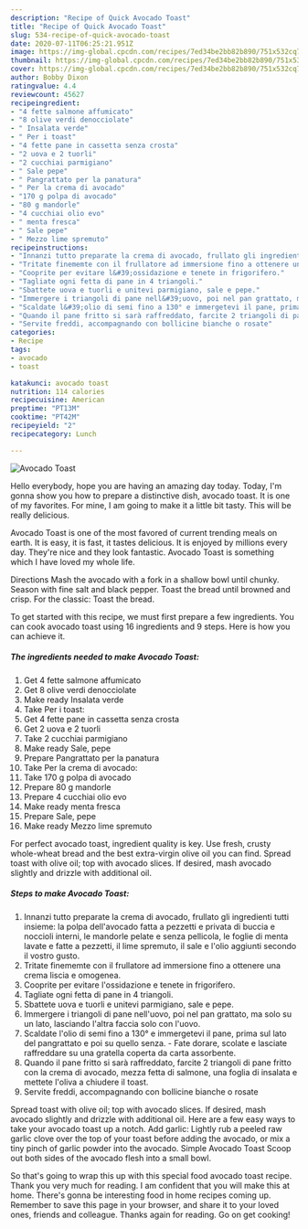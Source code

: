 ```yaml
---
description: "Recipe of Quick Avocado Toast"
title: "Recipe of Quick Avocado Toast"
slug: 534-recipe-of-quick-avocado-toast
date: 2020-07-11T06:25:21.951Z
image: https://img-global.cpcdn.com/recipes/7ed34be2bb82b890/751x532cq70/avocado-toast-recipe-main-photo.jpg
thumbnail: https://img-global.cpcdn.com/recipes/7ed34be2bb82b890/751x532cq70/avocado-toast-recipe-main-photo.jpg
cover: https://img-global.cpcdn.com/recipes/7ed34be2bb82b890/751x532cq70/avocado-toast-recipe-main-photo.jpg
author: Bobby Dixon
ratingvalue: 4.4
reviewcount: 45627
recipeingredient:
- "4 fette salmone affumicato"
- "8 olive verdi denocciolate"
- " Insalata verde"
- " Per i toast"
- "4 fette pane in cassetta senza crosta"
- "2 uova e 2 tuorli"
- "2 cucchiai parmigiano"
- " Sale pepe"
- " Pangrattato per la panatura"
- " Per la crema di avocado"
- "170 g polpa di avocado"
- "80 g mandorle"
- "4 cucchiai olio evo"
- " menta fresca"
- " Sale pepe"
- " Mezzo lime spremuto"
recipeinstructions:
- "Innanzi tutto preparate la crema di avocado, frullato gli ingredienti tutti insieme: la polpa dell&#39;avocado fatta a pezzetti e privata di buccia e noccioli interni, le mandorle pelate e senza pellicola, le foglie di menta lavate e fatte a pezzetti, il lime spremuto, il sale e l&#39;olio aggiunti secondo il vostro gusto."
- "Tritate finememte con il frullatore ad immersione fino a ottenere una crema liscia e omogenea."
- "Cooprite per evitare l&#39;ossidazione e tenete in frigorifero."
- "Tagliate ogni fetta di pane in 4 triangoli."
- "Sbattete uova e tuorli e unitevi parmigiano, sale e pepe."
- "Immergere i triangoli di pane nell&#39;uovo, poi nel pan grattato, ma solo su un lato, lasciando l&#39;altra faccia solo con l&#39;uovo."
- "Scaldate l&#39;olio di semi fino a 130° e immergetevi il pane, prima sul lato del pangrattato e poi su quello senza. Fate dorare, scolate e lasciate raffreddare su una gratella coperta da carta assorbente."
- "Quando il pane fritto si sarà raffreddato, farcite 2 triangoli di pane fritto con la crema di avocado, mezza fetta di salmone, una foglia di insalata e mettete l&#39;oliva a chiudere il toast."
- "Servite freddi, accompagnando con bollicine bianche o rosate"
categories:
- Recipe
tags:
- avocado
- toast

katakunci: avocado toast 
nutrition: 114 calories
recipecuisine: American
preptime: "PT13M"
cooktime: "PT42M"
recipeyield: "2"
recipecategory: Lunch

---
```



![Avocado Toast](https://img-global.cpcdn.com/recipes/7ed34be2bb82b890/751x532cq70/avocado-toast-recipe-main-photo.jpg)

Hello everybody, hope you are having an amazing day today. Today, I'm gonna show you how to prepare a distinctive dish, avocado toast. It is one of my favorites. For mine, I am going to make it a little bit tasty. This will be really delicious.

Avocado Toast is one of the most favored of current trending meals on earth. It is easy, it is fast, it tastes delicious. It is enjoyed by millions every day. They're nice and they look fantastic. Avocado Toast is something which I have loved my whole life.

Directions Mash the avocado with a fork in a shallow bowl until chunky. Season with fine salt and black pepper. Toast the bread until browned and crisp. For the classic: Toast the bread.


To get started with this recipe, we must first prepare a few ingredients. You can cook avocado toast using 16 ingredients and 9 steps. Here is how you can achieve it.

<!--inarticleads1-->

##### The ingredients needed to make Avocado Toast:

1. Get 4 fette salmone affumicato
1. Get 8 olive verdi denocciolate
1. Make ready  Insalata verde
1. Take  Per i toast:
1. Get 4 fette pane in cassetta senza crosta
1. Get 2 uova e 2 tuorli
1. Take 2 cucchiai parmigiano
1. Make ready  Sale, pepe
1. Prepare  Pangrattato per la panatura
1. Take  Per la crema di avocado:
1. Take 170 g polpa di avocado
1. Prepare 80 g mandorle
1. Prepare 4 cucchiai olio evo
1. Make ready  menta fresca
1. Prepare  Sale, pepe
1. Make ready  Mezzo lime spremuto


For perfect avocado toast, ingredient quality is key. Use fresh, crusty whole-wheat bread and the best extra-virgin olive oil you can find. Spread toast with olive oil; top with avocado slices. If desired, mash avocado slightly and drizzle with additional oil. 

<!--inarticleads2-->

##### Steps to make Avocado Toast:

1. Innanzi tutto preparate la crema di avocado, frullato gli ingredienti tutti insieme: la polpa dell&#39;avocado fatta a pezzetti e privata di buccia e noccioli interni, le mandorle pelate e senza pellicola, le foglie di menta lavate e fatte a pezzetti, il lime spremuto, il sale e l&#39;olio aggiunti secondo il vostro gusto.
1. Tritate finememte con il frullatore ad immersione fino a ottenere una crema liscia e omogenea.
1. Cooprite per evitare l&#39;ossidazione e tenete in frigorifero.
1. Tagliate ogni fetta di pane in 4 triangoli.
1. Sbattete uova e tuorli e unitevi parmigiano, sale e pepe.
1. Immergere i triangoli di pane nell&#39;uovo, poi nel pan grattato, ma solo su un lato, lasciando l&#39;altra faccia solo con l&#39;uovo.
1. Scaldate l&#39;olio di semi fino a 130° e immergetevi il pane, prima sul lato del pangrattato e poi su quello senza. - Fate dorare, scolate e lasciate raffreddare su una gratella coperta da carta assorbente.
1. Quando il pane fritto si sarà raffreddato, farcite 2 triangoli di pane fritto con la crema di avocado, mezza fetta di salmone, una foglia di insalata e mettete l&#39;oliva a chiudere il toast.
1. Servite freddi, accompagnando con bollicine bianche o rosate


Spread toast with olive oil; top with avocado slices. If desired, mash avocado slightly and drizzle with additional oil. Here are a few easy ways to take your avocado toast up a notch. Add garlic: Lightly rub a peeled raw garlic clove over the top of your toast before adding the avocado, or mix a tiny pinch of garlic powder into the avocado. Simple Avocado Toast Scoop out both sides of the avocado flesh into a small bowl. 

So that's going to wrap this up with this special food avocado toast recipe. Thank you very much for reading. I am confident that you will make this at home. There's gonna be interesting food in home recipes coming up. Remember to save this page in your browser, and share it to your loved ones, friends and colleague. Thanks again for reading. Go on get cooking!

